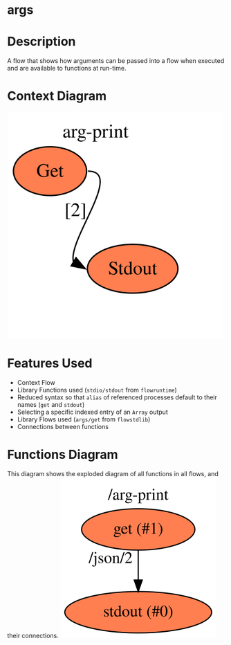 args
==

Description
===
A flow that shows how arguments can be passed into a flow when executed and are available to functions at run-time.

Context Diagram
===
![Context diagram](arg-print.dot.svg)

Features Used
===
* Context Flow
* Library Functions used (`stdio/stdout` from `flowruntime`)
* Reduced syntax so that `alias` of referenced processes default to their names (`get` and `stdout`)
* Selecting a specific indexed entry of an `Array` output
* Library Flows used (`args/get` from `flowstdlib`)
* Connections between functions

Functions Diagram
===
This diagram shows the exploded diagram of all functions in all flows, and their connections.
![Full functions diagram](functions.dot.svg)